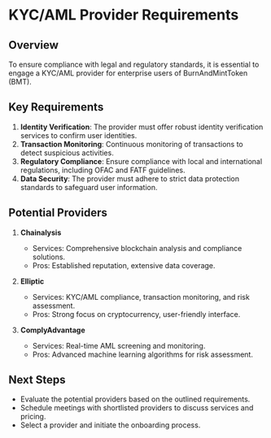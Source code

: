 # KYC/AML Provider Requirements

## Overview
To ensure compliance with legal and regulatory standards, it is essential to engage a KYC/AML provider for enterprise users of BurnAndMintToken (BMT).

## Key Requirements
1. **Identity Verification**: The provider must offer robust identity verification services to confirm user identities.
2. **Transaction Monitoring**: Continuous monitoring of transactions to detect suspicious activities.
3. **Regulatory Compliance**: Ensure compliance with local and international regulations, including OFAC and FATF guidelines.
4. **Data Security**: The provider must adhere to strict data protection standards to safeguard user information.

## Potential Providers
1. **Chainalysis**
   - Services: Comprehensive blockchain analysis and compliance solutions.
   - Pros: Established reputation, extensive data coverage.

2. **Elliptic**
   - Services: KYC/AML compliance, transaction monitoring, and risk assessment.
   - Pros: Strong focus on cryptocurrency, user-friendly interface.

3. **ComplyAdvantage**
   - Services: Real-time AML screening and monitoring.
   - Pros: Advanced machine learning algorithms for risk assessment.

## Next Steps
- Evaluate the potential providers based on the outlined requirements.
- Schedule meetings with shortlisted providers to discuss services and pricing.
- Select a provider and initiate the onboarding process.
